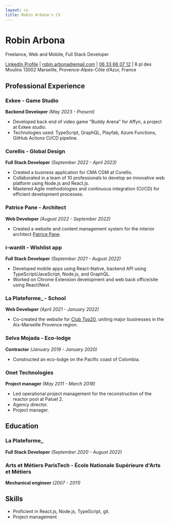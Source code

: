 ```yaml
---
layout: cv
title: Robin Arbona's CV
---
```


# Robin Arbona
Freelance, Web and Mobile, Full Stack Developer

<div id="webaddress">
<a href="https://www.linkedin.com/in/robin-arbona-7669761a2/">LinkedIn Profile</a>
| <a href="mailto:robin.arbona@email.com">robin.arbona@email.com</a>
| <a href="tel:+33633660712">06 33 66 07 12</a>
| 8 pl des Moulins 13002 Marseille, Provence-Alpes-Côte d’Azur, France
</div>

## Professional Experience

### Exkee - Game Studio
**Backend Developer** *(May 2023 - Present)*
- Developed back end of video game "Buddy Arena" for Affyn, a project at Exkee studio.
- Technologies used: TypeScript, GraphQL, Playfab, Azure Functions, GitHub Actions CI/CD pipeline.

### Corellis - Global Design
**Full Stack Developer** *(September 2022 - April 2023)*
- Created a business application for CMA CGM at Corellis.
- Collaborated in a team of 10 professionals to develop an innovative web platform using Node.js and React.js.
- Mastered Agile methodologies and continuous integration (CI/CD) for efficient development processes.

### Patrice Pane - Architect
**Web Developer** *(August 2022 - September 2022)*
- Created a website and content management system for the interior architect [Patrice Pane](https://www.patricepane.com/).

### i-wantit - Wishlist app
**Full Stack Developer** *(September 2021 - August 2022)*
- Developed mobile apps using React-Native, backend API using TypeScript/JavaScript, Node.js, and GraphQL.
- Worked on Chrome Extension development and web back office/site using React/Next.

### La Plateforme_ - School
**Web Developer** *(April 2021 - January 2022)*
- Co-created the website for [Club Top20](https://clubtop20.com/), uniting major businesses in the Aix-Marseille Provence region.

### Selva Mojada - Eco-lodge
**Contractor** *(January 2019 - January 2020)*
- Constructed an eco-lodge on the Pacific coast of Colombia.

### Onet Technologies
**Project manager** *(May 2011 - March 2018)*
- Led operational project management for the reconstruction of the reactor pool at Paluel 2.
- Agency director.
- Project manager.

## Education

### La Plateforme_
**Full Stack Developer** *(September 2020 - August 2022)*

### Arts et Métiers ParisTech - École Nationale Supérieure d'Arts et Métiers
**Mechanical engineer** *(2007 - 2011)*

## Skills

- Proficient in React.js, Node.js, TypeScript, git.
- Project management

<!-- ### Footer

Last updated: [Date] -->
